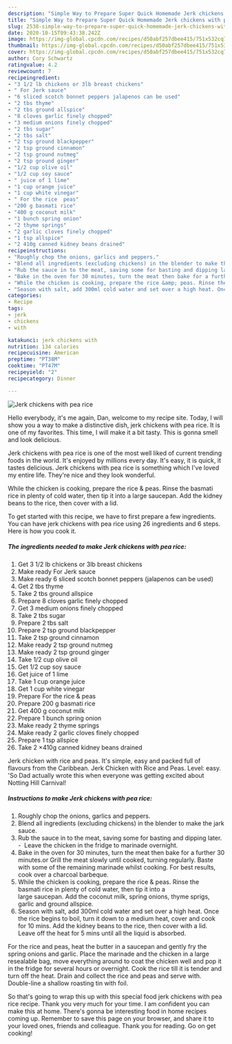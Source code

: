 ```yaml
---
description: "Simple Way to Prepare Super Quick Homemade Jerk chickens with pea rice"
title: "Simple Way to Prepare Super Quick Homemade Jerk chickens with pea rice"
slug: 2538-simple-way-to-prepare-super-quick-homemade-jerk-chickens-with-pea-rice
date: 2020-10-15T09:43:38.242Z
image: https://img-global.cpcdn.com/recipes/d50abf257dbee415/751x532cq70/jerk-chickens-with-pea-rice-recipe-main-photo.jpg
thumbnail: https://img-global.cpcdn.com/recipes/d50abf257dbee415/751x532cq70/jerk-chickens-with-pea-rice-recipe-main-photo.jpg
cover: https://img-global.cpcdn.com/recipes/d50abf257dbee415/751x532cq70/jerk-chickens-with-pea-rice-recipe-main-photo.jpg
author: Cory Schwartz
ratingvalue: 4.2
reviewcount: 7
recipeingredient:
- "3 1/2 lb chickens or 3lb breast chickens"
- " For Jerk sauce"
- "6 sliced scotch bonnet peppers jalapenos can be used"
- "2 tbs thyme"
- "2 tbs ground allspice"
- "8 cloves garlic finely chopped"
- "3 medium onions finely chopped"
- "2 tbs sugar"
- "2 tbs salt"
- "2 tsp ground blackpepper"
- "2 tsp ground cinnamon"
- "2 tsp ground nutmeg"
- "2 tsp ground ginger"
- "1/2 cup olive oil"
- "1/2 cup soy sauce"
- " juice of 1 lime"
- "1 cup orange juice"
- "1 cup white vinegar"
- " For the rice  peas"
- "200 g basmati rice"
- "400 g coconut milk"
- "1 bunch spring onion"
- "2 thyme springs"
- "2 garlic cloves finely chopped"
- "1 tsp allspice"
- "2 410g canned kidney beans drained"
recipeinstructions:
- "Roughly chop the onions, garlics and peppers."
- "Blend all ingredients (excluding chickens) in the blender to make the jark sauce."
- "Rub the sauce in to the meat, saving some for basting and dipping later.  Leave the chicken in the fridge to marinade overnight."
- "Bake in the oven for 30 minutes, turn the meat then bake for a further 30 minutes.or Grill the meat slowly until cooked, turning regularly. Baste with some of the remaining marinade whilst cooking. For best results, cook over a charcoal barbeque."
- "While the chicken is cooking, prepare the rice &amp; peas. Rinse the basmati rice in plenty of cold water, then tip it into a large saucepan. Add the coconut milk, spring onions, thyme sprigs, garlic and ground allspice."
- "Season with salt, add 300ml cold water and set over a high heat. Once the rice begins to boil, turn it down to a medium heat, cover and cook for 10 mins. Add the kidney beans to the rice, then cover with a lid. Leave off the heat for 5 mins until all the liquid is absorbed."
categories:
- Recipe
tags:
- jerk
- chickens
- with

katakunci: jerk chickens with 
nutrition: 134 calories
recipecuisine: American
preptime: "PT38M"
cooktime: "PT47M"
recipeyield: "2"
recipecategory: Dinner

---
```



![Jerk chickens with pea rice](https://img-global.cpcdn.com/recipes/d50abf257dbee415/751x532cq70/jerk-chickens-with-pea-rice-recipe-main-photo.jpg)

Hello everybody, it's me again, Dan, welcome to my recipe site. Today, I will show you a way to make a distinctive dish, jerk chickens with pea rice. It is one of my favorites. This time, I will make it a bit tasty. This is gonna smell and look delicious.

Jerk chickens with pea rice is one of the most well liked of current trending foods in the world. It's enjoyed by millions every day. It's easy, it is quick, it tastes delicious. Jerk chickens with pea rice is something which I've loved my entire life. They're nice and they look wonderful.

While the chicken is cooking, prepare the rice &amp; peas. Rinse the basmati rice in plenty of cold water, then tip it into a large saucepan. Add the kidney beans to the rice, then cover with a lid.


To get started with this recipe, we have to first prepare a few ingredients. You can have jerk chickens with pea rice using 26 ingredients and 6 steps. Here is how you cook it.

<!--inarticleads1-->

##### The ingredients needed to make Jerk chickens with pea rice:

1. Get 3 1/2 lb chickens or 3lb breast chickens
1. Make ready  For Jerk sauce
1. Make ready 6 sliced scotch bonnet peppers (jalapenos can be used)
1. Get 2 tbs thyme
1. Take 2 tbs ground allspice
1. Prepare 8 cloves garlic finely chopped
1. Get 3 medium onions finely chopped
1. Take 2 tbs sugar
1. Prepare 2 tbs salt
1. Prepare 2 tsp ground blackpepper
1. Take 2 tsp ground cinnamon
1. Make ready 2 tsp ground nutmeg
1. Make ready 2 tsp ground ginger
1. Take 1/2 cup olive oil
1. Get 1/2 cup soy sauce
1. Get  juice of 1 lime
1. Take 1 cup orange juice
1. Get 1 cup white vinegar
1. Prepare  For the rice &amp; peas
1. Prepare 200 g basmati rice
1. Get 400 g coconut milk
1. Prepare 1 bunch spring onion
1. Make ready 2 thyme springs
1. Make ready 2 garlic cloves finely chopped
1. Prepare 1 tsp allspice
1. Take 2 ×410g canned kidney beans drained


Jerk chicken with rice and peas. It&#39;s simple, easy and packed full of flavours from the Caribbean. Jerk Chicken with Rice and Peas. Level: easy. &#39;So Dad actually wrote this when everyone was getting excited about Notting Hill Carnival! 

<!--inarticleads2-->

##### Instructions to make Jerk chickens with pea rice:

1. Roughly chop the onions, garlics and peppers.
1. Blend all ingredients (excluding chickens) in the blender to make the jark sauce.
1. Rub the sauce in to the meat, saving some for basting and dipping later. -  Leave the chicken in the fridge to marinade overnight.
1. Bake in the oven for 30 minutes, turn the meat then bake for a further 30 minutes.or Grill the meat slowly until cooked, turning regularly. Baste with some of the remaining marinade whilst cooking. For best results, cook over a charcoal barbeque.
1. While the chicken is cooking, prepare the rice &amp; peas. Rinse the basmati rice in plenty of cold water, then tip it into a large saucepan. Add the coconut milk, spring onions, thyme sprigs, garlic and ground allspice.
1. Season with salt, add 300ml cold water and set over a high heat. Once the rice begins to boil, turn it down to a medium heat, cover and cook for 10 mins. Add the kidney beans to the rice, then cover with a lid. Leave off the heat for 5 mins until all the liquid is absorbed.


For the rice and peas, heat the butter in a saucepan and gently fry the spring onions and garlic. Place the marinade and the chicken in a large resealable bag, move everything around to coat the chicken well and pop it in the fridge for several hours or overnight. Cook the rice till it is tender and turn off the heat. Drain and collect the rice and peas and serve with. Double-line a shallow roasting tin with foil. 

So that's going to wrap this up with this special food jerk chickens with pea rice recipe. Thank you very much for your time. I am confident you can make this at home. There's gonna be interesting food in home recipes coming up. Remember to save this page on your browser, and share it to your loved ones, friends and colleague. Thank you for reading. Go on get cooking!
